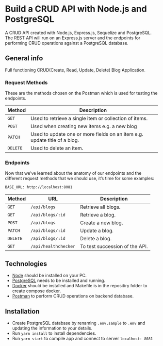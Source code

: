 #  Build a CRUD API with Node.js and PostgreSQL

A CRUD API created with Node.js, Express.js, Sequelize and PostgreSQL. The REST API will run on an Express.js server and the endpoints for performing CRUD operations against a PostgreSQL database.

## General info

Full functioning CRUD(Create, Read, Update, Delete) Blog Application. 

### Request Methods

These are the methods chosen on the Postman which is used for testing the endpoints.

| Method   | Description                              |
| -------- | ---------------------------------------- |
| `GET`    | Used to retrieve a single item or collection of items. |
| `POST`   | Used when creating new items e.g. a new blog |
| `PATCH`  | Used to update one or more fields on an item e.g. update title of a blog. |
| `DELETE` | Used to delete an item.                  |

### Endpoints

Now that we’ve learned about the anatomy of our endpoints and the different request methods that we should use, it’s time for some examples: 

`BASE_URL: http://localhost:8081`

| Method   | URL                                      | Description                              |
| -------- | ---------------------------------------- | ---------------------------------------- |
| `GET`    | `/api/blogs`                             | Retrieve all blogs.    
| `GET`    | `/api/blogs/:id`                             | Retrieve a blog.                   |
| `POST`   | `/api/blogs`                             | Create a new blog.                       |
| `PATCH`    | `/api/blogs/:id`                          | Update a blog.                    |
| `DELETE`  | `/api/blogs/:id`                          | Delete a blog.                 |
| `GET`  | `/api/healthchecker`                          | To test succession of the API.                 |

## Technologies

* [Node](https://nodejs.org/en) should be installed on your PC. 
* [PostgreSQL](https://www.postgresql.org/download/) needs to be installed and running.
* [Docker](https://www.docker.com/) should be installed and Makefile is in the repositiry folder to create compose docker.
* [Postman](https://www.postman.com/) to perform CRUD operations on backend database.

## Installation
* Create PostgreSQL database by renaming `.env.sample` to `.env` and updating the information to your details.
* Run `yarn install` to install dependencies.
* Run `yarn start` to compile app and connect to server `localhost: 8081`